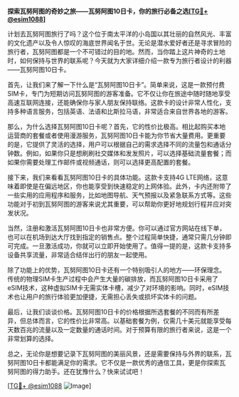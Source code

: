 **探索瓦努阿图的奇妙之旅——瓦努阿图10日卡，你的旅行必备之选[[TG💪+ @esim1088](https://t.me/s/esim1088)]**

计划去瓦努阿图旅行了吗？这个位于南太平洋的小岛国以其壮丽的自然风光、丰富的文化遗产以及令人惊叹的海底世界闻名于世。无论是潜水爱好者还是寻求冒险的旅行者，瓦努阿图都是一个不可错过的目的地。然而，当你踏上这片神奇的土地时，如何保持与世界的联系呢？今天就为大家详细介绍一款专为旅行者设计的利器——瓦努阿图10日卡。

首先，让我们来了解一下什么是“瓦努阿图10日卡”。简单来说，这是一款预付费SIM卡，专门为短期访问瓦努阿图的游客准备。它不仅让你在旅途中随时随地享受高速互联网连接，还能确保你与家人朋友保持联络。这款卡的设计非常人性化，支持多种语言服务，包括英语、法语和比斯拉马语，非常适合来自世界各地的游客。

那么，为什么选择瓦努阿图10日卡呢？首先，它的性价比极高。相比起购买本地运营商的套餐或者使用漫游服务，瓦努阿图10日卡能为你节省大量费用。更重要的是，它提供了灵活的选择，用户可以根据自己的需求选择不同的流量包和通话分钟数。例如，如果你只是想刷刷社交媒体和发发照片，可以选择基础流量套餐；而如果你需要处理工作邮件或视频通话，则可以选择更高配置的套餐。

接下来，我们来看看瓦努阿图10日卡的具体功能。这款卡支持4G LTE网络，这意味着即使是在偏远地区，你也能享受到快速稳定的上网体验。此外，卡内还附带了一些实用的应用程序和服务，比如地图导航、天气预报以及紧急联系方式等。这些功能对于初到瓦努阿图的游客来说尤其重要，可以帮助你更好地规划行程并应对突发状况。

当然，注册和激活瓦努阿图10日卡也非常方便。你可以通过官方网站在线下单，也可以在机场到达大厅找到指定的销售点。整个过程简单快捷，通常只需几分钟即可完成。一旦激活成功，你就可以立即开始使用了。值得一提的是，这款卡支持多设备共享流量，非常适合结伴出行的朋友一起使用。

除了功能上的优势，瓦努阿图10日卡还有一个特别吸引人的地方——环保理念。传统的物理SIM卡生产过程中会产生大量的碳排放，而瓦努阿图10日卡采用了eSIM技术，这种虚拟SIM卡无需实体卡槽，减少了对环境的影响。同时，eSIM技术也让用户的旅行体验更加便捷，无需担心丢失或损坏实体卡的问题。

最后，让我们谈谈价格。瓦努阿图10日卡的价格根据所选套餐的不同而有所差异，但总体而言，它的性价比非常高。以基础套餐为例，仅需几十美元就能享受每天数百兆的流量以及一定数量的通话时间。对于预算有限的旅行者来说，这是一个非常划算的选择。

总之，无论你是想要记录下瓦努阿图的美丽风景，还是需要保持与外界的联系，瓦努阿图10日卡都能满足你的需求。它不仅是一款优秀的通信工具，更是你探索瓦努阿图的得力助手。还在犹豫什么？快来试试吧！

[[TG💪+ @esim1088](https://t.me/s/esim1088) ![Image](https://i.postimg.cc/4NQfJmqS/Snipaste-2025-05-13-00-14-12.png)]